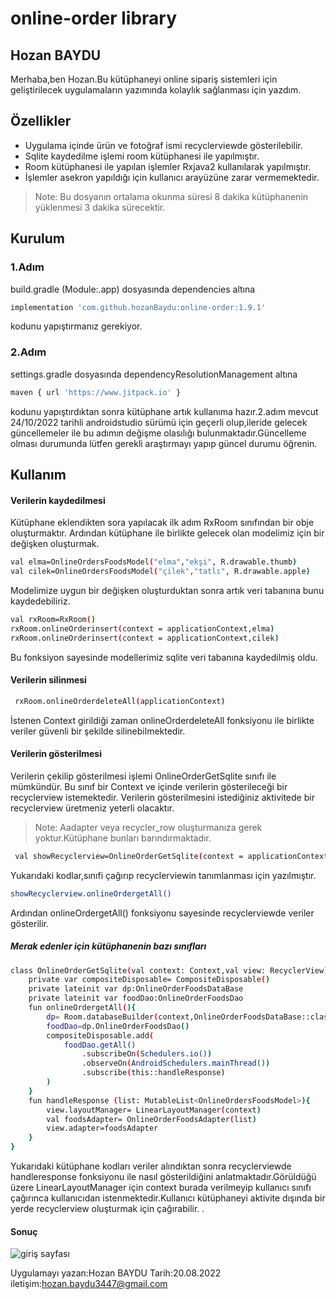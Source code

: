 # online-order library
## Hozan BAYDU

Merhaba,ben Hozan.Bu kütüphaneyi online sipariş sistemleri için geliştirilecek uygulamaların yazımında kolaylık sağlanması için yazdım.  


## Özellikler

- Uygulama içinde ürün ve fotoğraf ismi recyclerviewde gösterilebilir.
- Sqlite kaydedilme işlemi room kütüphanesi ile yapılmıştır.
- Room kütüphanesi ile yapılan işlemler Rxjava2 kullanılarak yapılmıştır.
- İşlemler asekron yapıldığı için kullanıcı arayüzüne zarar vermemektedir.


> Note:  Bu dosyanın ortalama okunma süresi 8 dakika kütüphanenin yüklenmesi 3 dakika sürecektir.


## Kurulum

### 1.Adım

build.gradle (Module:.app) dosyasında dependencies altına

```sh
implementation 'com.github.hozanBaydu:online-order:1.9.1'
```

kodunu yapıştırmanız gerekiyor.

### 2.Adım

settings.gradle dosyasında dependencyResolutionManagement altına

```sh
maven { url 'https://www.jitpack.io' }
```

kodunu yapıştırdıktan sonra kütüphane artık kullanıma hazır.2.adım mevcut 24/10/2022 tarihli
androidstudio sürümü için geçerli olup,ileride gelecek güncellemeler ile bu adımın değişme olasılığı bulunmaktadır.Güncelleme olması durumunda lütfen gerekli araştırmayı yapıp güncel
durumu öğrenin.

## Kullanım

#### Verilerin kaydedilmesi

Kütüphane eklendikten sora yapılacak ilk adım RxRoom sınıfından bir obje oluşturmaktır.
Ardından kütüphane ile birlikte gelecek olan modelimiz için bir değişken oluşturmak.

```sh
val elma=OnlineOrdersFoodsModel("elma","ekşi", R.drawable.thumb)
val cilek=OnlineOrdersFoodsModel("çilek","tatlı", R.drawable.apple)
```

Modelimize uygun bir değişken oluşturduktan sonra artık veri tabanına bunu kaydedebiliriz.

```sh
val rxRoom=RxRoom()
rxRoom.onlineOrderinsert(context = applicationContext,elma)
rxRoom.onlineOrderinsert(context = applicationContext,cilek)
```

Bu fonksiyon sayesinde modellerimiz sqlite veri tabanına kaydedilmiş oldu.

#### Verilerin silinmesi


```sh
 rxRoom.onlineOrderdeleteAll(applicationContext)
```

İstenen Context girildiği zaman onlineOrderdeleteAll fonksiyonu ile birlikte veriler güvenli bir şekilde silinebilmektedir.

#### Verilerin gösterilmesi

Verilerin çekilip gösterilmesi işlemi OnlineOrderGetSqlite sınıfı ile mümkündür.
Bu sınıf bir Context ve içinde verilerin gösterileceği bir recyclerview istemektedir.
Verilerin gösterilmesini istediğiniz aktivitede bir recyclerview üretmeniz yeterli olacaktır.

> Note:  Aadapter veya recycler_row oluşturmanıza gerek yoktur.Kütüphane bunları barındırmaktadır.


```sh
 val showRecyclerview=OnlineOrderGetSqlite(context = applicationContext,recyclerview)
```

Yukarıdaki kodlar,sınıfi çağırıp recyclerviewin tanımlanması için yazılmıştır.

```sh
showRecyclerview.onlineOrdergetAll()
```

Ardından onlineOrdergetAll() fonksiyonu sayesinde recyclerviewde veriler gösterilir.

##### Merak edenler için kütüphanenin bazı sınıfları

```sh
class OnlineOrderGetSqlite(val context: Context,val view: RecyclerView) {
    private var compositeDisposable= CompositeDisposable()
    private lateinit var dp:OnlineOrderFoodsDataBase
    private lateinit var foodDao:OnlineOrderFoodsDao
    fun onlineOrdergetAll(){
        dp= Room.databaseBuilder(context,OnlineOrderFoodsDataBase::class.java,"OnlineOrdersFoodsModel").build()
        foodDao=dp.OnlineOrderFoodsDao()
        compositeDisposable.add(
            foodDao.getAll()
                .subscribeOn(Schedulers.io())
                .observeOn(AndroidSchedulers.mainThread())
                .subscribe(this::handleResponse)
        )
    }
    fun handleResponse (list: MutableList<OnlineOrdersFoodsModel>){
        view.layoutManager= LinearLayoutManager(context)
        val foodsAdapter= OnlineOrderFoodsAdapter(list)
        view.adapter=foodsAdapter
    }
}
```

Yukarıdaki kütüphane kodları veriler alındıktan sonra recyclerviewde handleresponse 
fonksiyonu ile nasıl gösterildiğini anlatmaktadır.Görüldüğü üzere LinearLayoutManager için context burada verilmeyip kullanıcı sınıfı çağırınca kullanıcıdan istenmektedir.Kullanıcı kütüphaneyi aktivite dışında bir yerde recyclerview oluşturmak için çağırabilir.
.
#### Sonuç



![giriş sayfası](https://blogger.googleusercontent.com/img/b/R29vZ2xl/AVvXsEhCpSUxdvgATE_fImDDdFhQ_ShD6NkZz_-4eU_eS2u_fdxESrX-AExx7qLH52T8y4u9LraScyOBHZiZpam9Gj1EUhWfcRBgvfEk114CxF7ezVztYomI1m7OoaYjpa2fc4RcHk6J7JYr_Ekwp5R1RfXQ2E3p-c8cG-eakwpQbsw3ETPqKpftdQPPIh1Y/s400/online.jpeg)

Uygulamayı yazan:Hozan BAYDU
Tarih:20.08.2022
iletişim:hozan.baydu3447@gmail.com
